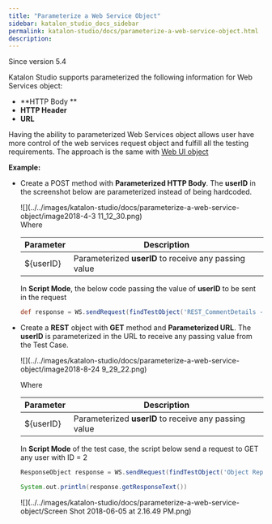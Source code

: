 ```yaml
---
title: "Parameterize a Web Service Object" 
sidebar: katalon_studio_docs_sidebar
permalink: katalon-studio/docs/parameterize-a-web-service-object.html 
description: 
---
```

Since version 5.4

  
Katalon Studio supports parameterized the following information for Web Services object:

*   **HTTP Body **
*   **HTTP Header**
*   **URL**

Having the ability to parameterized Web Services object allows user have more control of the web services request object and fulfill all the testing requirements. The approach is the same with [Web UI object](https://docs.katalon.com/x/A4C9)

**Example:**

*   Create a POST method with **Parameterized HTTP Body**. The **userID** in the screenshot below are parameterized instead of being hardcoded.  
      
    ![](../../images/katalon-studio/docs/parameterize-a-web-service-object/image2018-4-3 11_12_30.png)  
    Where
    
    <table><thead><tr><th>Parameter</th><th>Description</th></tr></thead><tbody><tr><td>${userID}</td><td>Parameterized <strong>userID</strong> to receive any passing value</td></tr></tbody></table>
    
    In **Script Mode**, the below code passing the value of **userID** to be sent in the request
    
    ```groovy
    def response = WS.sendRequest(findTestObject('REST_CommentDetails - Copy', [('userID') : '999']))
    ```
    
*   Create a **REST** object with **GET** method and **Parameterized URL**. The **userID** is parameterized in the URL to receive any passing value from the Test Case.  
      
    ![](../../images/katalon-studio/docs/parameterize-a-web-service-object/image2018-8-24 9_29_22.png)  
    
    Where
    
    <table><thead><tr><th>Parameter</th><th>Description</th></tr></thead><tbody><tr><td>${userID}</td><td>Parameterized <strong>userID</strong> to receive any passing value</td></tr></tbody></table>
    
      
    In **Script Mode** of the test case, the script below send a request to GET any user with ID = 2 
    
    ```groovy
    ResponseObject response = WS.sendRequest(findTestObject('Object Repository/REST_CommentDetails', [('userId'): '2']))
    
    System.out.println(response.getResponseText())
    ```
    
    ![](../../images/katalon-studio/docs/parameterize-a-web-service-object/Screen Shot 2018-06-05 at 2.16.49 PM.png)